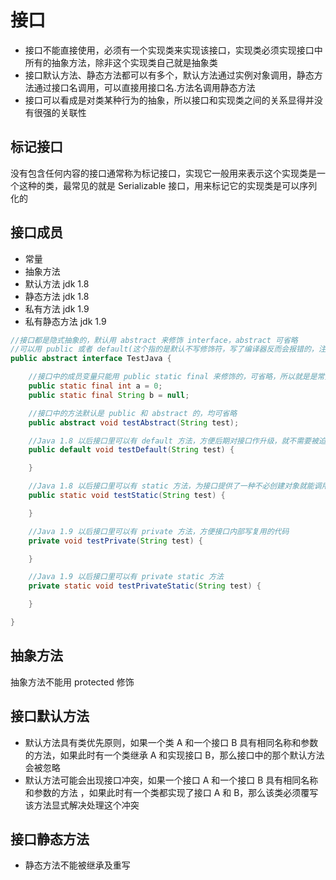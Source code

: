 
# 接口
- 接口不能直接使用，必须有一个实现类来实现该接口，实现类必须实现接口中所有的抽象方法，除非这个实现类自己就是抽象类
- 接口默认方法、静态方法都可以有多个，默认方法通过实例对象调用，静态方法通过接口名调用，可以直接用接口名.方法名调用静态方法
- 接口可以看成是对类某种行为的抽象，所以接口和实现类之间的关系显得并没有很强的关联性


## 标记接口
没有包含任何内容的接口通常称为标记接口，实现它一般用来表示这个实现类是一个这种的类，最常见的就是 Serializable 接口，用来标记它的实现类是可以序列化的


## 接口成员
- 常量
- 抽象方法
- 默认方法 jdk 1.8
- 静态方法 jdk 1.8
- 私有方法 jdk 1.9
- 私有静态方法 jdk 1.9


```java
//接口都是隐式抽象的，默认用 abstract 来修饰 interface，abstract 可省略
//可以用 public 或者 default(这个指的是默认不写修饰符，写了编译器反而会报错的，注意和方法的 default 之间的区别) 来修饰 interface
public abstract interface TestJava { 

    //接口中的成员变量只能用 public static final 来修饰的，可省略，所以就是是常量，（其实这里可以看出接口可以用作常量类来使用，但不推荐）
    public static final int a = 0;
    public static final String b = null;

    //接口中的方法默认是 public 和 abstract 的，均可省略
    public abstract void testAbstract(String test);

    //Java 1.8 以后接口里可以有 default 方法，方便后期对接口作升级，就不需要被迫写一个空实现了，默认方法可以被接口实现类重写
    public default void testDefault(String test) {

    }

    //Java 1.8 以后接口里可以有 static 方法，为接口提供了一种不必创建对象就能调用方法能力，方便在不同实现类中重复调用这个方法，静态方法不可以被接口实现类重写
    public static void testStatic(String test) {

    }

    //Java 1.9 以后接口里可以有 private 方法，方便接口内部写复用的代码
    private void testPrivate(String test) {

    }

    //Java 1.9 以后接口里可以有 private static 方法
    private static void testPrivateStatic(String test) {

    }

}
```

## 抽象方法
抽象方法不能用 protected 修饰

## 接口默认方法
- 默认方法具有类优先原则，如果一个类 A 和一个接口 B 具有相同名称和参数的方法，如果此时有一个类继承 A 和实现接口 B，那么接口中的那个默认方法会被忽略
- 默认方法可能会出现接口冲突，如果一个接口 A 和一个接口 B 具有相同名称和参数的方法 ，如果此时有一个类都实现了接口 A 和 B，那么该类必须覆写该方法显式解决处理这个冲突
 


## 接口静态方法
- 静态方法不能被继承及重写